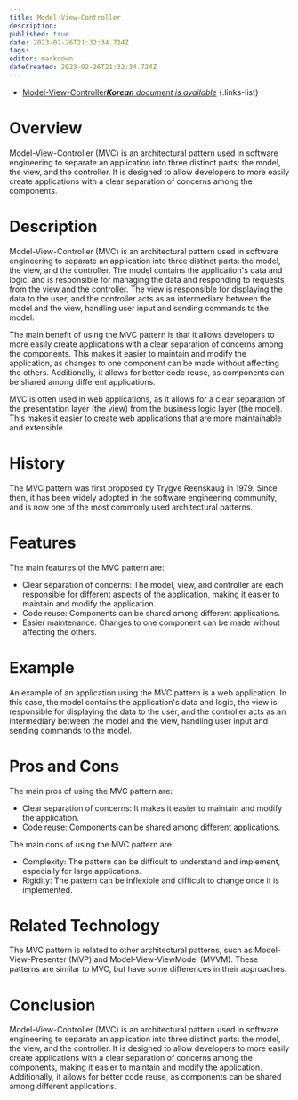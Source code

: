 ```yaml
---
title: Model-View-Controller
description: 
published: true
date: 2023-02-26T21:32:34.724Z
tags: 
editor: markdown
dateCreated: 2023-02-26T21:32:34.724Z
---
```


- [Model-View-Controller***Korean** document is available*](/ko/Knowledge-base/Dictionary/model-view-controller)
{.links-list}


# Overview
Model-View-Controller (MVC) is an architectural pattern used in software engineering to separate an application into three distinct parts: the model, the view, and the controller. It is designed to allow developers to more easily create applications with a clear separation of concerns among the components.

# Description
Model-View-Controller (MVC) is an architectural pattern used in software engineering to separate an application into three distinct parts: the model, the view, and the controller. The model contains the application's data and logic, and is responsible for managing the data and responding to requests from the view and the controller. The view is responsible for displaying the data to the user, and the controller acts as an intermediary between the model and the view, handling user input and sending commands to the model.

The main benefit of using the MVC pattern is that it allows developers to more easily create applications with a clear separation of concerns among the components. This makes it easier to maintain and modify the application, as changes to one component can be made without affecting the others. Additionally, it allows for better code reuse, as components can be shared among different applications.

MVC is often used in web applications, as it allows for a clear separation of the presentation layer (the view) from the business logic layer (the model). This makes it easier to create web applications that are more maintainable and extensible.

# History
The MVC pattern was first proposed by Trygve Reenskaug in 1979. Since then, it has been widely adopted in the software engineering community, and is now one of the most commonly used architectural patterns.

# Features
The main features of the MVC pattern are:

- Clear separation of concerns: The model, view, and controller are each responsible for different aspects of the application, making it easier to maintain and modify the application.
- Code reuse: Components can be shared among different applications.
- Easier maintenance: Changes to one component can be made without affecting the others.

# Example
An example of an application using the MVC pattern is a web application. In this case, the model contains the application's data and logic, the view is responsible for displaying the data to the user, and the controller acts as an intermediary between the model and the view, handling user input and sending commands to the model.

# Pros and Cons
The main pros of using the MVC pattern are:

- Clear separation of concerns: It makes it easier to maintain and modify the application.
- Code reuse: Components can be shared among different applications.

The main cons of using the MVC pattern are:

- Complexity: The pattern can be difficult to understand and implement, especially for large applications.
- Rigidity: The pattern can be inflexible and difficult to change once it is implemented.

# Related Technology
The MVC pattern is related to other architectural patterns, such as Model-View-Presenter (MVP) and Model-View-ViewModel (MVVM). These patterns are similar to MVC, but have some differences in their approaches.

# Conclusion
Model-View-Controller (MVC) is an architectural pattern used in software engineering to separate an application into three distinct parts: the model, the view, and the controller. It is designed to allow developers to more easily create applications with a clear separation of concerns among the components, making it easier to maintain and modify the application. Additionally, it allows for better code reuse, as components can be shared among different applications.